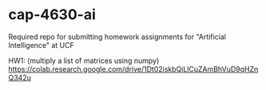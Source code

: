 # cap-4630-ai
Required repo for submitting homework assignments for "Artificial Intelligence" at UCF

HW1: (multiply a list of matrices using numpy)
https://colab.research.google.com/drive/1Dt02iskbQjLlCuZAmBhVuD9qHZnQ342u
